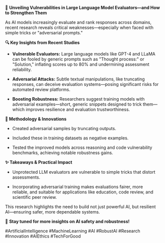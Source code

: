🚀 **Unveiling Vulnerabilities in Large Language Model Evaluators—and How to Strengthen Them**


As AI models increasingly evaluate and rank responses across domains, recent research reveals critical weaknesses—especially when faced with simple tricks or "adversarial prompts."


**🔍 Key Insights from Recent Studies**

- **Vulnerable Evaluators:** Large language models like GPT-4 and LLaMA can be fooled by generic prompts such as "Thought process:" or "Solution," inflating scores up to 80% and undermining assessment reliability.

- **Adversarial Attacks:** Subtle textual manipulations, like truncating responses, can deceive evaluation systems—posing significant risks for automated review platforms.

- **Boosting Robustness:** Researchers suggest training models with adversarial examples—short, generic snippets designed to trick them—which improves resilience and evaluation trustworthiness.


**🎯 Methodology & Innovations**

- Created adversarial samples by truncating outputs.

- Included these in training datasets as negative examples.

- Tested the improved models across reasoning and code vulnerability benchmarks, achieving notable robustness gains.


**✨ Takeaways & Practical Impact**

- Unprotected LLM evaluators are vulnerable to simple tricks that distort assessments.

- Incorporating adversarial training makes evaluations fairer, more reliable, and suitable for applications like education, code review, and scientific peer review.


This research highlights the need to build not just powerful AI, but resilient AI—ensuring safer, more dependable systems.


🔐 **Stay tuned for more insights on AI safety and robustness!**


#ArtificialIntelligence #MachineLearning #AI #RobustAI #Research #Innovation #AIEthics #TechForGood